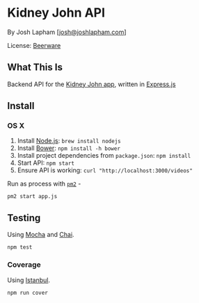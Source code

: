 # Kidney John API

By Josh Lapham [josh@joshlapham.com]

License: [Beerware](https://en.wikipedia.org/wiki/Beerware)

## What This Is

Backend API for the [Kidney John app](https://appsto.re/au/OKBL1.i), written in [Express.js](http://expressjs.com/)

## Install

### OS X

1. Install [Node.js](http://nodejs.org/): `brew install nodejs`
2. Install [Bower](https://bower.io/): `npm install -h bower`
3. Install project dependencies from `package.json`: `npm install`
4. Start API: `npm start`
5. Ensure API is working: `curl "http://localhost:3000/videos"`

Run as process with [`pm2`](http://pm2.keymetrics.io/) -

`pm2 start app.js`

## Testing

Using [Mocha](http://mochajs.org/) and [Chai](http://chaijs.com/).

`npm test`

### Coverage

Using [Istanbul](https://github.com/gotwarlost/istanbul).

`npm run cover`
